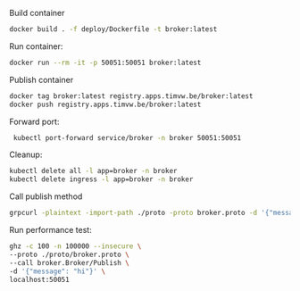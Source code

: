 
Build container

```bash
docker build . -f deploy/Dockerfile -t broker:latest
```

Run container:

```bash
docker run --rm -it -p 50051:50051 broker:latest
```

Publish container

```bash
docker tag broker:latest registry.apps.timvw.be/broker:latest
docker push registry.apps.timvw.be/broker:latest
```

Forward port:

```bash
 kubectl port-forward service/broker -n broker 50051:50051
 ```

Cleanup: 

```bash
kubectl delete all -l app=broker -n broker
kubectl delete ingress -l app=broker -n broker
```


Call publish method

```bash
grpcurl -plaintext -import-path ./proto -proto broker.proto -d '{"message": "hi"}' '[::1]:50051'  broker.Broker/Publish
```

Run performance test:

```bash
ghz -c 100 -n 100000 --insecure \
--proto ./proto/broker.proto \
--call broker.Broker/Publish \
-d '{"message": "hi"}' \
localhost:50051
```